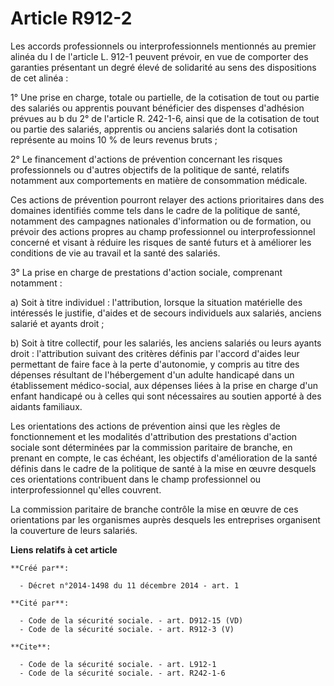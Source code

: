 # Article R912-2

Les accords professionnels ou interprofessionnels mentionnés au premier alinéa du I de l'article L. 912-1 peuvent prévoir, en
vue de comporter des garanties présentant un degré élevé de solidarité au sens des dispositions de cet alinéa : 

1° Une prise en charge, totale ou partielle, de la cotisation de tout ou partie des salariés ou apprentis pouvant bénéficier
des dispenses d'adhésion prévues au b du 2° de l'article R. 242-1-6, ainsi que de la cotisation de tout ou partie des
salariés, apprentis ou anciens salariés dont la cotisation représente au moins 10 % de leurs revenus bruts ; 

2° Le financement d'actions de prévention concernant les risques professionnels ou d'autres objectifs de la politique de
santé, relatifs notamment aux comportements en matière de consommation médicale. 

Ces actions de prévention pourront relayer des actions prioritaires dans des domaines identifiés comme tels dans le cadre de
la politique de santé, notamment des campagnes nationales d'information ou de formation, ou prévoir des actions propres au
champ professionnel ou interprofessionnel concerné et visant à réduire les risques de santé futurs et à améliorer les
conditions de vie au travail et la santé des salariés. 

3° La prise en charge de prestations d'action sociale, comprenant notamment : 

a) Soit à titre individuel : l'attribution, lorsque la situation matérielle des intéressés le justifie, d'aides et de secours
individuels aux salariés, anciens salarié et ayants droit ; 

b) Soit à titre collectif, pour les salariés, les anciens salariés ou leurs ayants droit : l'attribution suivant des critères
définis par l'accord d'aides leur permettant de faire face à la perte d'autonomie, y compris au titre des dépenses résultant
de l'hébergement d'un adulte handicapé dans un établissement médico-social, aux dépenses liées à la prise en charge d'un
enfant handicapé ou à celles qui sont nécessaires au soutien apporté à des aidants familiaux. 

Les orientations des actions de prévention ainsi que les règles de fonctionnement et les modalités d'attribution des
prestations d'action sociale sont déterminées par la commission paritaire de branche, en prenant en compte, le cas échéant,
les objectifs d'amélioration de la santé définis dans le cadre de la politique de santé à la mise en œuvre desquels ces
orientations contribuent dans le champ professionnel ou interprofessionnel qu'elles couvrent. 

La commission paritaire de branche contrôle la mise en œuvre de ces orientations par les organismes auprès desquels les
entreprises organisent la couverture de leurs salariés.

**Liens relatifs à cet article**

	**Créé par**:

	  - Décret n°2014-1498 du 11 décembre 2014 - art. 1

	**Cité par**:

	  - Code de la sécurité sociale. - art. D912-15 (VD)
	  - Code de la sécurité sociale. - art. R912-3 (V)

	**Cite**:

	  - Code de la sécurité sociale. - art. L912-1
	  - Code de la sécurité sociale. - art. R242-1-6
